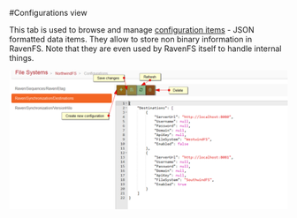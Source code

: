 ﻿#Configurations view

This tab is used to browse and manage [configuration items](../configurations) - JSON formatted data items. They allow to store non binary information
in RavenFS. Note that they are even used by RavenFS itself to handle internal things.

![Figure 1. Studio. Tasks. Export](images/configurations-view.png)  
